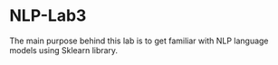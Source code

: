 # NLP-Lab3
The main purpose behind this lab is to get familiar with NLP language models using Sklearn library.
